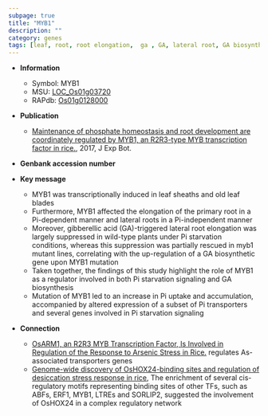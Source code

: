 ```yaml
---
subpage: true
title: "MYB1"
description: ""
category: genes
tags: [leaf, root, root elongation,  ga , GA, lateral root, GA biosynthetic, primary root, Pi,  pi , GA biosynthesis, Pi uptake]
---
```


* **Information**  
    + Symbol: MYB1  
    + MSU: [LOC_Os01g03720](http://rice.plantbiology.msu.edu/cgi-bin/ORF_infopage.cgi?orf=LOC_Os01g03720)  
    + RAPdb: [Os01g0128000](http://rapdb.dna.affrc.go.jp/viewer/gbrowse_details/irgsp1?name=Os01g0128000)  

* **Publication**  
    + [Maintenance of phosphate homeostasis and root development are coordinately regulated by MYB1, an R2R3-type MYB transcription factor in rice.](http://www.ncbi.nlm.nih.gov/pubmed?term=Maintenance+of+phosphate+homeostasis+and+root+development+are+coordinately+regulated+by+MYB1,+an+R2R3-type+MYB+transcription+factor+in+rice.%5BTitle%5D), 2017, J Exp Bot.

* **Genbank accession number**  

* **Key message**  
    + MYB1 was transcriptionally induced in leaf sheaths and old leaf blades
    + Furthermore, MYB1 affected the elongation of the primary root in a Pi-dependent manner and lateral roots in a Pi-independent manner
    + Moreover, gibberellic acid (GA)-triggered lateral root elongation was largely suppressed in wild-type plants under Pi starvation conditions, whereas this suppression was partially rescued in myb1 mutant lines, correlating with the up-regulation of a GA biosynthetic gene upon MYB1 mutation
    + Taken together, the findings of this study highlight the role of MYB1 as a regulator involved in both Pi starvation signaling and GA biosynthesis
    + Mutation of MYB1 led to an increase in Pi uptake and accumulation, accompanied by altered expression of a subset of Pi transporters and several genes involved in Pi starvation signaling

* **Connection**  
    + [OsARM1, an R2R3 MYB Transcription Factor, Is Involved in Regulation of the Response to Arsenic Stress in Rice.](ARSENITE-RESPONSIVE+MYB1) regulates As-associated transporters genes
    + [Genome-wide discovery of OsHOX24-binding sites and regulation of desiccation stress response in rice](http://www.ncbi.nlm.nih.gov/pubmed?term=Genome-wide+discovery+of+OsHOX24-binding+sites+and+regulation+of+desiccation+stress+response+in+rice%5BTitle%5D),  The enrichment of several cis-regulatory motifs representing binding sites of other TFs, such as ABFs, ERF1, MYB1, LTREs and SORLIP2, suggested the involvement of OsHOX24 in a complex regulatory network



